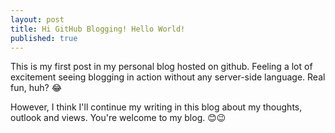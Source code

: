 ```yaml
---
layout: post
title: Hi GitHub Blogging! Hello World!
published: true
---
```

This is my first post in my personal blog hosted on github. Feeling a lot of excitement seeing blogging in action without any server-side language. Real fun, huh? 😂

However, I think I'll continue my writing in this blog about my thoughts, outlook and views. You're welcome to my blog. 😊😉
